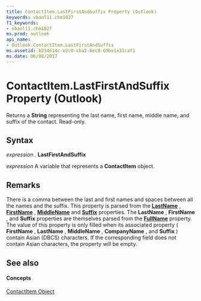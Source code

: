 ```yaml
---
title: ContactItem.LastFirstAndSuffix Property (Outlook)
keywords: vbaol11.chm1027
f1_keywords:
- vbaol11.chm1027
ms.prod: outlook
api_name:
- Outlook.ContactItem.LastFirstAndSuffix
ms.assetid: b234614c-e2c0-cba2-6ec8-69be1a31caf1
ms.date: 06/08/2017
---
```



# ContactItem.LastFirstAndSuffix Property (Outlook)

Returns a **String** representing the last name, first name, middle name, and suffix of the contact. Read-only.


## Syntax

 _expression_ . **LastFirstAndSuffix**

 _expression_ A variable that represents a **ContactItem** object.


## Remarks

There is a comma between the last and first names and spaces between all the names and the suffix. This property is parsed from the **[LastName](contactitem-lastname-property-outlook.md)** , **[FirstName](contactitem-firstname-property-outlook.md)** , **[MiddleName](contactitem-middlename-property-outlook.md)** and **[Suffix](contactitem-suffix-property-outlook.md)** properties. The **LastName** , **FirstName** , and **Suffix** properties are themselves parsed from the **[FullName](contactitem-fullname-property-outlook.md)** property. The value of this property is only filled when its associated property ( **FirstName** , **LastName** , **MiddleName** , **CompanyName** , and **Suffix** ) contain Asian (DBCS) characters. If the corresponding field does not contain Asian characters, the property will be empty.


## See also


#### Concepts


[ContactItem Object](contactitem-object-outlook.md)

